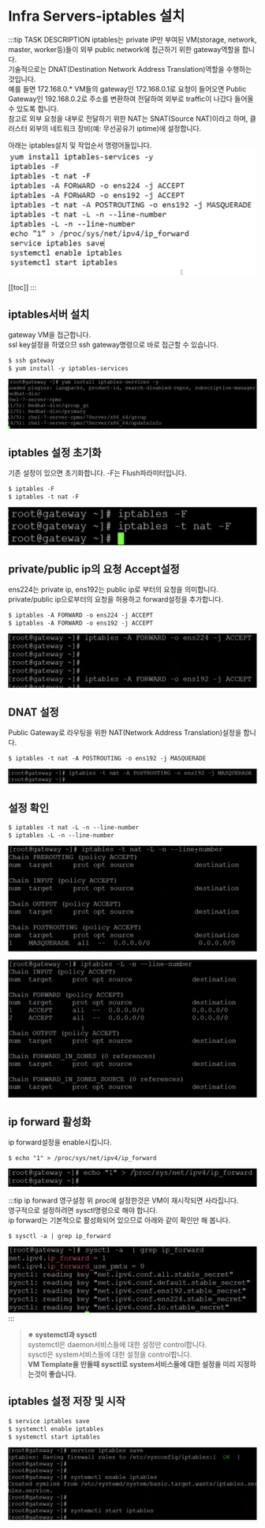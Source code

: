 # Infra Servers-iptables 설치

:::tip TASK DESCRIPTION
iptables는 private IP만 부여된 VM(storage, network, master, worker등)들이 외부 public network에 접근하기 위한 gateway역할을 합니다.  
기술적으로는 DNAT(Destination Network Address Translation)역할을 수행하는것입니다.  
예를 들면 172.168.0.* VM들의 gateway인 172.168.0.1로 요청이 들어오면 Public Gateway인 192.168.0.2로 주소를 변환하여 전달하여 외부로 traffic이 나갔다 들어올 수 있도록 합니다.    
참고로 외부 요청을 내부로 전달하기 위한 NAT는 SNAT(Source NAT)이라고 하며, 클러스터 외부의 네트워크 장비(예: 무선공유기 iptime)에 설정합니다.  

아래는 iptables설치 및 작업순서 명령어들입니다.  
![](./img/2020-05-25-00-40-51.png)

[[toc]] 
:::

## iptables서버 설치
gateway VM을 접근합니다.  
ssl key설정을 하였으므 ssh gateway명령으로 바로 접근할 수 있습니다.  
```
$ ssh gateway
$ yum install -y iptables-services
```
![](./img/2020-05-25-00-45-57.png)

## iptables 설정 초기화
기존 설정이 있으면 초기화합니다.  -F는 Flush파라미터입니다.  
```
$ iptables -F
$ iptables -t nat -F
```

![](./img/2020-05-25-00-47-28.png)

##  private/public ip의 요청 Accept설정
ens224는 private ip, ens192는 public ip로 부터의 요청을 의미합니다.  
private/public ip으로부터의 요청을 허용하고 forward설정을 추가합니다.  
```
$ iptables -A FORWARD -o ens224 -j ACCEPT
$ iptables -A FORWARD -o ens192 -j ACCEPT
```
![](./img/2020-05-25-00-59-02.png)

## DNAT 설정 
Public Gateway로 라우팅을 위한 NAT(Network Address Translation)설정을 합니다.   
```
$ iptables -t nat -A POSTROUTING -o ens192 -j MASQUERADE
```
![](./img/2020-05-25-01-04-17.png)

## 설정 확인
```
$ iptables -t nat -L -n --line-number
$ iptables -L -n --line-number
```
![](./img/2020-05-25-01-10-45.png)

![](./img/2020-05-25-01-11-18.png)

## ip forward 활성화
ip forward설정을 enable시킵니다.  
```
$ echo "1" > /proc/sys/net/ipv4/ip_forward
```
![](./img/2020-05-25-01-13-51.png)

:::tip ip forward 영구설정
위 proc에 설정한것은 VM이 재시작되면 사라집니다.  
영구적으로 설정하려면 sysctl명령으로 해야 합니다.  
ip forward는 기본적으로 활성화되어 있으므로 아래와 같이 확인만 해 봅니다.   
```
$ sysctl -a | grep ip_forward
```
![](./img/2020-05-25-01-20-52.png)
:::

> **※ systemctl과 sysctl** \
systemctl은 daemon서비스들에 대한 설정만 control합니다.\
sysctl은 system서비스들에 대한 설정을 control합니다. \
**VM Template을 만들때 sysctl로 system서비스들에 대한 설정을 미리 지정하는것이 좋습니다.**   

## iptables 설정 저장 및 시작
```
$ service iptables save
$ systemctl enable iptables
$ systemctl start iptables
```
![](./img/2020-05-25-01-18-14.png)


